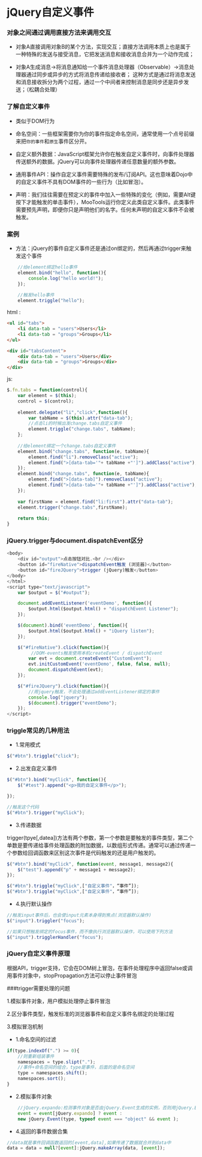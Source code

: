 # jQuery自定义事件

### 对象之间通过调用直接方法来调用交互

- 对象A直接调用对象B的某个方法，实现交互；直接方法调用本质上也是属于一种特殊的发送与接受消息，它把发送消息和接收消息合并为一个动作完成；

- 对象A生成消息->将消息通知给一个事件消息处理器（Observable）->消息处理器通过同步或异步的方式将消息传递给接收者；
这种方式是通过将消息发送和消息接收拆分为两个过程，通过一个中间者来控制消息是同步还是异步发送；（松耦合处理）


### 了解自定义事件

- 类似于DOM行为

- 命名空间：一些框架需要你为你的事件指定命名空间，通常使用一个点号前缀来把`你的事件`和`原生`事件区分开。

- 自定义额外数据：JavaScript框架允许你在触发自定义事件时，向事件处理器传送额外的数据。jQuery可以向事件处理器传递任意数量的额外参数。

- 通用事件API：操作自定义事件需要特殊的发布/订阅API。这也意味着Dojo中的自定义事件不具有DOM事件的一些行为（比如冒泡）。

- 声明：我们往往需要在预定义的事件中加入一些特殊的变化（例如，需要Alt键按下才能触发的单击事件），MooTools运行你定义此类自定义事件。此类事件需要预先声明，即便你只是声明他们的名字。任何未声明的自定义事件不会被触发。

### 案例

- 方法：jQuery的事件自定义事件还是通过on绑定的，然后再通过trigger来触发这个事件

```javascript
	//给element绑定hello事件
	element.bind("hello", function(){
		console.log("hello world!");
	});
	
	//触发hello事件
	element.triggle("hello");
```
 
 
html : 
```html
<ul id="tabs">
	<li data-tab = "users">Users</li>
	<li data-tab = "groups">Groups</li>
</ul>

<div id="tabsContent">
	<div data-tab = "users">Users</div>
	<div data-tab = "groups">Groups</div>
</div>

```

js: 
```javascript
$.fn.tabs = function(control){
	var element = $(this);
	control = $(control);
	
	element.delegate("li","click",function(){
		var tabName = $(this).attr("data-tab");
		//点击li的时候出发change.tabs自定义事件
		element.triggle("change.tabs", tabName);
	};
	
	//给element绑定一个change.tabs自定义事件
	element.bind("change.tabs", function(e, tabName){
		element.find("li").removeClass("active");
		element.find(">[data-tab='"+ tabName +"']").addClass("active");
	});
	element.bind("change.tabs", function(e, tabName){
		element.find(">[data-tab]").removeClass("active");
		element.find(">[data-tab='"+ tabName +"']").addClass("active");
	});
	
	var firstName = element.find("li:first").attr("data-tab");
	element.trigger("change.tabs",firstName);
	
	return this;
}

```

### jQuery.trigger与document.dispatchEvent区分

```javascript
<body>
    <div id="output">点击按钮对比.<br /></div>
    <button id="fireNative">dispatchEvent触发 (浏览器)</button>
    <button id="fireJQuery">trigger (jQuery)触发</button>
</body>
</html>
<script type="text/javascript">
    var $output = $("#output");

    document.addEventListener('eventDemo', function(){
        $output.html($output.html() + "dispatchEvent Listener");
    });

    $(document).bind('eventDemo', function(){
        $output.html($output.html() + "iQuery listen");
    });

    $("#fireNative").click(function(){
   		 //DOM-events触发使用本机createEvent / dispatchEvent
        var evt = document.createEvent("CustomEvent");
        evt.initCustomEvent('eventDemo', false, false, null);
        document.dispatchEvent(evt);
    });

    $("#fireJQuery").click(function(){
        //用jquery触发，不会处理通过addEventListener绑定的事件
        console.log("jquery");
        $(document).trigger("eventDemo");
    });
</script>

```

### triggle常见的几种用法

- 1.常用模式
```javascript
$("#btn").triggle("click");
```

- 2.出发自定义事件

```javascript
$("#btn").bind("myClick", function(){
	$("#test").append("<p>我的自定义事件</p>");

});

//触发这个代码
$("#btn").trigger("myClick");
```

- 3.传递数据

trigger(tpye[,datea])方法有两个参数，第一个参数是要触发的事件类型，第二个单数是要传递给事件处理函数的附加数据，以数组形式传递。通常可以通过传递一个参数给回调函数来区别这次事件是代码触发的还是用户触发的。

```javascript
$("#btn").bind("myClick", function(event, message1, message2){
	$("test").append("p" + message1 + message2);
});

$("#btn").triggle("myClick",["自定义事件"，“事件”]);
$("#btn").triggle("myClick",["自定义事件"，“事件”]);

```

- 4.执行默认操作

```javascript
//触发input事件后，也会使input元素本身得到焦点(浏览器默认操作)
$("input").triggler("focus");

//如果只想触发绑定的focus事件，而不像执行浏览器默认操作，可以使用下列方法
$("input").trigglerHandler("focus");

```

### jQuery自定义事件原理

根据API，trigger支持，它会在DOM树上冒泡，在事件处理程序中返回false或调用事件对象中，stopPropagation方法可以停止事件冒泡

###trigger需要处理的问题

1.模拟事件对象，用户模拟处理停止事件冒泡

2.区分事件类型，触发标准的浏览器事件和自定义事件名绑定的处理过程

3.模拟冒泡机制

- 1.命名空间的过滤

```javascript
if(type.indexOf(".") >= 0){
	//则重新组装事件
	namespaces = type.slipt(".");
	//事件+命名空间的组合，type是事件，后面的是命名空间
	type = namespaces.shift();
	namespaces.sort();
}

```

- 2.模拟事件对象

```javascript
	//jQuery.expando:检测事件对象是否由jQuery.Event生成的实例，否则用jQuery.Event改造
	event = event[jQuery.expando] ? event :
	new jQuery.Event(type, typeof event === "object" && event );
```

- 4.返回的事件数据合集

```javascript
//data就是事件回调函数返回的[event,data],如果传递了数据就合并到data中
data = data = null?[event]:jQuery.makeArray(data, [event]);


```

